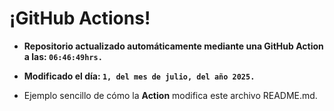 # ¡GitHub Actions!
* **Repositorio actualizado automáticamente mediante una GitHub Action a las: `06:46:49hrs.`**
* **Modificado el día: `1, del mes de julio, del año 2025.`**

* Ejemplo sencillo de cómo la **Action** modifica este archivo README.md.
